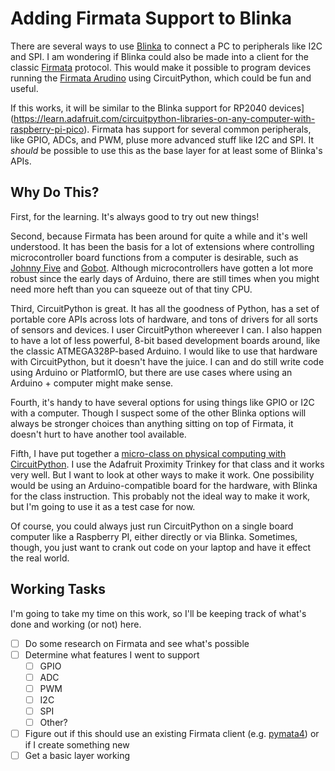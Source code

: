 # Adding Firmata Support to Blinka

There are several ways to use [Blinka](https://gist.github.com/stonehippo/2393ad06fb1d9524b22568f7110cf0ce) to connect a PC to peripherals like I2C and SPI. I am wondering if Blinka could also be made into a client for the classic [Firmata](https://github.com/firmata/protocol) protocol. This would make it possible to program devices running the [Firmata Arudino](https://github.com/firmata/arduino) using CircuitPython, which could be fun and useful.

If this works, it will be similar to the Blinka support for RP2040 devices](https://learn.adafruit.com/circuitpython-libraries-on-any-computer-with-raspberry-pi-pico). Firmata has support for several common peripherals, like GPIO, ADCs, and PWM, pluse more advanced stuff like I2C and SPI. It *should* be possible to use this as the base layer for at least some of Blinka's APIs.

## Why Do This?

First, for the learning. It's always good to try out new things!

Second, because Firmata has been around for quite a while and it's well understood. It has been the basis for a lot of extensions where controlling microcontroller board functions from a computer is desirable, such as [Johnny Five](https://johnny-five.io/) and [Gobot](https://gobot.io/). Although microcontrollers have gotten a lot more robust since the early days of Arduino, there are still times when you might need more heft than you can squeeze out of that tiny CPU.

Third, CircuitPython is great. It has all the goodness of Python, has a set of portable core APIs across lots of hardware, and tons of drivers for all sorts of sensors and devices. I user CircuitPython whereever I can. I also happen to have a lot of less powerful, 8-bit based development boards around, like the classic ATMEGA328P-based Arduino. I would like to use that hardware with CircuitPython, but it doesn't have the juice. I can and do still write code using Arduino or PlatformIO, but there are use cases where using an Arduino + computer might make sense.

Fourth, it's handy to have several options for using things like GPIO or I2C with a computer. Though I suspect some of the other Blinka options will always be stronger choices than anything sitting on top of Firmata, it doesn't hurt to have another tool available.

Fifth, I have put together a [micro-class on physical computing with CircuitPython](https://github.com/stonehippo/microclass_physical_computing/). I use the Adafruit Proximity Trinkey for that class and it works very well. But I want to look at other ways to make it work. One possibility would be using an Arduino-compatible board for the hardware, with Blinka for the class instruction. This probably not the ideal way to make it work, but I'm going to use it as a test case for now. 

Of course, you could always just run CircuitPython on a single board computer like a Raspberry PI, either directly or via Blinka. Sometimes, though, you just want to crank out code on your laptop and have it effect the real world.

## Working Tasks

I'm going to take my time on this work, so I'll be keeping track of what's done and working (or not) here.

- [ ] Do some research on Firmata and see what's possible
- [ ] Determine what features I went to support
  - [ ] GPIO
  - [ ] ADC
  - [ ] PWM
  - [ ] I2C
  - [ ] SPI
  - [ ] Other?
- [ ] Figure out if this should use an existing Firmata client (e.g. [pymata4](https://github.com/MrYsLab/pymata4)) or if I create something new
- [ ] Get a basic layer working
